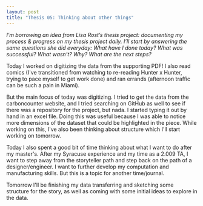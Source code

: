 ```yaml
---
layout: post
title: "Thesis 05: Thinking about other things"
---
```

*I’m borrowing an idea from Lisa Rost’s thesis project: documenting my process & progress on my thesis project daily. I’ll start by answering the same questions she did everyday: What have I done today? What was successful? What wasn’t? Why? What are the next steps?*

Today I worked on digitizing the data from the supporting PDF! I also read comics (I've transitioned from watching to re-reading Hunter x Hunter, trying to pace myself to get work done) and ran errands (afternoon traffic can be such a pain in Miami).

But the main focus of today was digitizing. I tried to get the data from the carboncounter website, and I tried searching on GitHub as well to see if there was a repository for the project, but nada. I started typing it out by hand in an excel file. Doing this was useful because I was able to notice more dimensions of the dataset that could be highlighted in the piece. While working on this, I've also been thinking about structure which I'll start working on tomorrow. 

Today I also spent a good bit of time thinking about what I want to do after my master's. After my Syracuse experience and my time as a 2.009 TA, I want to step away from the storyteller path and step back on the path of a designer/engineer. I want to further develop my computation and manufacturing skills. But this is a topic for another time/journal.

Tomorrow I'll be finishing my data transferring and sketching some structure for the story, as well as coming with some initial ideas to explore in the data.